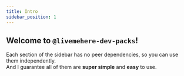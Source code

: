 ```yaml
---
title: Intro
sidebar_position: 1
---
```


## Welcome to `@livemehere-dev-packs`!

Each section of the sidebar has no peer dependencies, so you can use them independently.  
And I guarantee all of them are **super simple** and **easy** to use.
